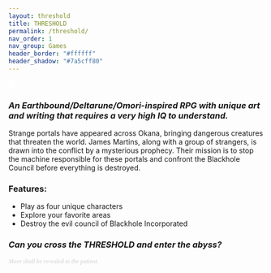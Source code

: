 ```yaml
---
layout: threshold
title: THRESHOLD
permalink: /threshold/
nav_order: 1
nav_group: Games
header_border: "#ffffff"
header_shadow: "#7a5cff80"
---
```


<script>
window.SITE_CONFIG = {
    baseUrl: '{{ site.baseurl }}'
};
</script>
<script src="{{ '/scripts/threshold.js' | relative_url }}"></script>

<img src="{{ '/threshold artwork.png' | relative_url }}" alt="THRESHOLD" style="border: none; display: block; margin: 0 auto; filter: brightness(0) invert(1); background: none;" />

### *An Earthbound/Deltarune/Omori-inspired RPG with unique art and writing that requires a very high IQ to understand.*
Strange portals have appeared across Okana, bringing dangerous creatures that threaten the world. James Martins, along with a group of strangers, is drawn into the conflict by a mysterious prophecy. Their mission is to stop the machine responsible for these portals and confront the Blackhole Council before everything is destroyed.

### Features:
- Play as four unique characters
- Explore your favorite areas
- Destroy the evil council of Blackhole Incorporated

### *Can you cross the THRESHOLD and enter the abyss?*

<small style="color: #666; opacity: 0.2; font-family: 'Dancing Script', cursive; font-weight:700;"><em>More shall be revealed to the patient.</em></small>